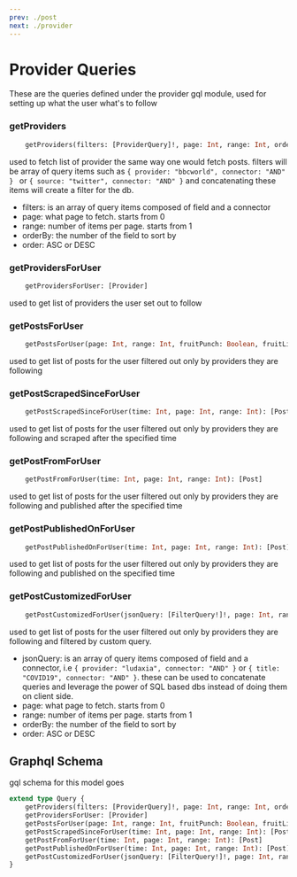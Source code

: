 ```yaml
---
prev: ./post
next: ./provider
---
```


# Provider Queries
These are the queries defined under the provider gql module, used for setting up what the user what's to follow

### getProviders
```graphql
    getProviders(filters: [ProviderQuery]!, page: Int, range: Int, order: String, orderBy: String): [Provider]
```
used to fetch list of provider the same way one would fetch posts. filters will be array of query items such as 
`{ provider: "bbcworld", connector: "AND" } ` or `{ source: "twitter", connector: "AND" }` and concatenating these items will create a filter for the db.
- filters: is an array of query items composed of field and a connector
- page: what page to fetch. starts from 0
- range: number of items per page. starts from 1
- orderBy: the number of the field to sort by
- order: ASC or DESC

### getProvidersForUser
```graphql
    getProvidersForUser: [Provider]
```
used to get list of providers the user set out to follow

### getPostsForUser
```graphql
    getPostsForUser(page: Int, range: Int, fruitPunch: Boolean, fruitLimit: Int): [Post]
```
used to get list of posts for the user filtered out only by providers they are following

### getPostScrapedSinceForUser
```graphql
    getPostScrapedSinceForUser(time: Int, page: Int, range: Int): [Post]
```
used to get list of posts for the user filtered out only by providers they are following and scraped after the specified time

### getPostFromForUser
```graphql
    getPostFromForUser(time: Int, page: Int, range: Int): [Post]
```
used to get list of posts for the user filtered out only by providers they are following and published after the specified time

### getPostPublishedOnForUser
```graphql
    getPostPublishedOnForUser(time: Int, page: Int, range: Int): [Post]
```
used to get list of posts for the user filtered out only by providers they are following and published on the specified time

### getPostCustomizedForUser
```graphql
    getPostCustomizedForUser(jsonQuery: [FilterQuery!]!, page: Int, range: Int): [Post]
```
used to get list of posts for the user filtered out only by providers they are following and 
filtered by custom query. 
- jsonQuery: is an array of query items composed of field and a connector, i.e `{ provider: "ludaxia", connector: "AND" }` or `{ title: "COVID19", connector: "AND" }`. 
             these can be used to concatenate queries and leverage the power of SQL based dbs instead of doing them on client side.
- page: what page to fetch. starts from 0
- range: number of items per page. starts from 1
- orderBy: the number of the field to sort by
- order: ASC or DESC

## Graphql Schema
gql schema for this model goes 
```graphql
extend type Query {
    getProviders(filters: [ProviderQuery]!, page: Int, range: Int, order: String, orderBy: String): [Provider]
    getProvidersForUser: [Provider]
    getPostsForUser(page: Int, range: Int, fruitPunch: Boolean, fruitLimit: Int): [Post]
    getPostScrapedSinceForUser(time: Int, page: Int, range: Int): [Post]
    getPostFromForUser(time: Int, page: Int, range: Int): [Post]
    getPostPublishedOnForUser(time: Int, page: Int, range: Int): [Post]
    getPostCustomizedForUser(jsonQuery: [FilterQuery!]!, page: Int, range: Int): [Post]
}
```
